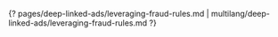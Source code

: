 {? pages/deep-linked-ads/leveraging-fraud-rules.md | multilang/deep-linked-ads/leveraging-fraud-rules.md ?}
